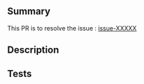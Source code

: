## Summary

This PR is to resolve the issue : [issue-XXXXX](https://github.com/daddy-knows-best/dev-env/issues/XXXXX)

## Description


## Tests
